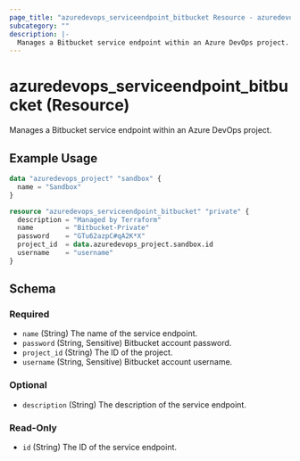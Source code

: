 ```yaml
---
page_title: "azuredevops_serviceendpoint_bitbucket Resource - azuredevops"
subcategory: ""
description: |-
  Manages a Bitbucket service endpoint within an Azure DevOps project.
---
```


# azuredevops_serviceendpoint_bitbucket (Resource)

Manages a Bitbucket service endpoint within an Azure DevOps project.

## Example Usage

```terraform
data "azuredevops_project" "sandbox" {
  name = "Sandbox"
}

resource "azuredevops_serviceendpoint_bitbucket" "private" {
  description = "Managed by Terraform"
  name        = "Bitbucket-Private"
  password    = "GTu62azpC#qA2K*X"
  project_id  = data.azuredevops_project.sandbox.id
  username    = "username"
}
```

<!-- schema generated by tfplugindocs -->
## Schema

### Required

- `name` (String) The name of the service endpoint.
- `password` (String, Sensitive) Bitbucket account password.
- `project_id` (String) The ID of the project.
- `username` (String, Sensitive) Bitbucket account username.

### Optional

- `description` (String) The description of the service endpoint.

### Read-Only

- `id` (String) The ID of the service endpoint.
